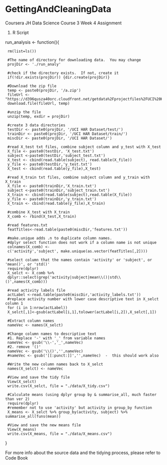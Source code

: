 # GettingAndCleaningData
Coursera JH Data Science Course 3 Week 4 Assignment
1.  R Script

run_analysis <- function(){
     
     rm(list=ls())
     
     #The name of directory for downloading data.  You may change
     projDir <- './run_analy'
     
     #check if the directory exists.  If not, create it
     if(!dir.exists(projDir)) {dir.create(projDir)}
     
     #Download the zip file
     temp <- paste0(projDir, '/a.zip')
     fileUrl <-"https://d396qusza40orc.cloudfront.net/getdata%2Fprojectfiles%2FUCI%20HAR%20Dataset.zip"
     download.file(fileUrl, temp)
     
     #unzip the file
     unzip(temp, exdir = projDir)
     
     #create 3 data directories 
     testDir <- paste0(projDir, '/UCI HAR Dataset/test/')
     trainDir <- paste0(projDir, '/UCI HAR Dataset/train/')
     miscDir <- paste0(projDir, '/UCI HAR Dataset/')
     
     #read X_test txt files, combine subject column and y_test with X_test
     X_file <- paste0(testDir, 'X_test.txt')    
     subject <-paste0(testDir,'subject_test.txt')
     X_test <- cbind(read.table(subject), read.table(X_file))
     y_file <- paste0(testDir,'y_test.txt')
     X_test <- cbind(read.table(y_file),X_test)
     
     #read X_train txt files, combine subject column and y_train with X_train
     X_file <- paste0(trainDir,'X_train.txt')
     subject <-paste0(trainDir,'subject_train.txt')
     X_train <- cbind(read.table(subject),read.table(X_file))
     y_file <- paste0(trainDir,'y_train.txt')
     X_train <- cbind(read.table(y_file),X_train)
     
     #combine X_test with X_train
     X_comb <- rbind(X_test,X_train)
     
     #read features.txt
     featTitles<-read.table(paste0(miscDir,'features.txt'))
     
     #make.unique adds .n to duplicate column names. 
     #dplyr select function does not work if a column name is not unique
     colnames(X_comb) <- 
     c('activity','subject', make.unique(as.vector(featTitles[,2])))
     
     #select column that the names contain 'activity' or 'subject', or 'mean()', or 'std()'
     require(dplyr)
     X_selct <- X_comb %>% 
     dplyr::select(grep('activity|subject|mean\\()|std\\()',names(X_comb)))
     
     #read activity labels file
     actLabel <-read.table(paste0(miscDir,'activity_labels.txt'))
     #replace activity number with lower case descriptive text in X_selct column 1
     for (i in 1:nrow(actLabel)) 
     X_selct[,1]<-gsub(actLabel[i,1],tolower(actLabel[i,2]),X_selct[,1])
     
     #Extract column names 
     nameVec <- names(X_selct)
     
     #Change column names to descriptive text
     #1. Replace '-' with '_' from variable names
     nameVec <- gsub('\\-','_',nameVec)
     #2. remove '()'
     nameVec <- gsub('\\()','',nameVec) 
     #nameVec <- gsub('[[:punct:]]','',nameVec)  -  this should work also
     
     #Write the new column names back to X_selct
     names(X_selct) <- nameVec
     
     #View and save the tidy file
     View(X_selct)
     write.csv(X_selct, file = "./data/X_tidy.csv")

     #Calculate means (using dplyr group by & summarise_all, much faster than ver 2)
     require(dplyr)
     #remember not to use 'activity' but activity in group_by function
     X_means <- X_selct %>% group_by(activity, subject) %>% summarise_all(funs(mean))
     
     #View and save the new means file
     View(X_means)
     write.csv(X_means, file = "./data/X_means.csv")
              
}


For more info about the source data and the tidying process, please refer to Code Book
